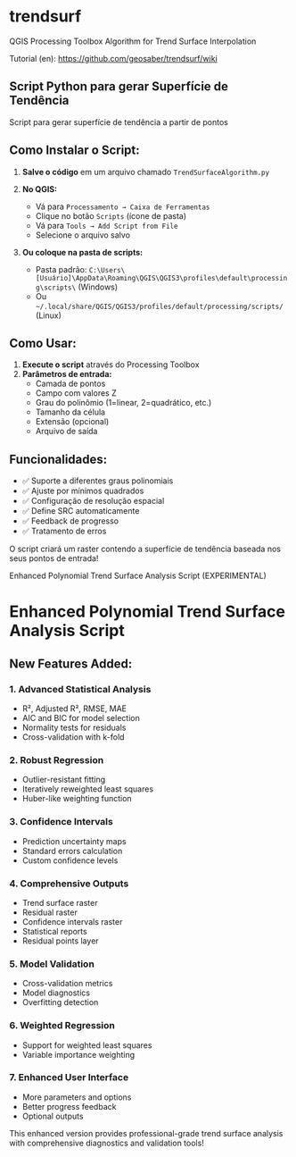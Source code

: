 # trendsurf
QGIS Processing Toolbox Algorithm for Trend Surface Interpolation

Tutorial (en): https://github.com/geosaber/trendsurf/wiki

## **Script Python para gerar Superfície de Tendência**

Script para gerar superfície de tendência a partir de pontos

## **Como Instalar o Script:**

1. **Salve o código** em um arquivo chamado `TrendSurfaceAlgorithm.py`

2. **No QGIS:**
   - Vá para `Processamento → Caixa de Ferramentas`
   - Clique no botão `Scripts` (ícone de pasta)
   - Vá para `Tools → Add Script from File`
   - Selecione o arquivo salvo

3. **Ou coloque na pasta de scripts:**
   - Pasta padrão: `C:\Users\[Usuário]\AppData\Roaming\QGIS\QGIS3\profiles\default\processing\scripts\` (Windows)
   - Ou `~/.local/share/QGIS/QGIS3/profiles/default/processing/scripts/` (Linux)

## **Como Usar:**

1. **Execute o script** através do Processing Toolbox
2. **Parâmetros de entrada:**
   - Camada de pontos
   - Campo com valores Z
   - Grau do polinômio (1=linear, 2=quadrático, etc.)
   - Tamanho da célula
   - Extensão (opcional)
   - Arquivo de saída

## **Funcionalidades:**

- ✅ Suporte a diferentes graus polinomiais
- ✅ Ajuste por mínimos quadrados
- ✅ Configuração de resolução espacial
- ✅ Define SRC automaticamente
- ✅ Feedback de progresso
- ✅ Tratamento de erros

O script criará um raster contendo a superfície de tendência baseada nos seus pontos de entrada!

Enhanced Polynomial Trend Surface Analysis Script (EXPERIMENTAL)
# **Enhanced Polynomial Trend Surface Analysis Script**

## **New Features Added:**

### **1. Advanced Statistical Analysis**
- R², Adjusted R², RMSE, MAE
- AIC and BIC for model selection
- Normality tests for residuals
- Cross-validation with k-fold

### **2. Robust Regression**
- Outlier-resistant fitting
- Iteratively reweighted least squares
- Huber-like weighting function

### **3. Confidence Intervals**
- Prediction uncertainty maps
- Standard errors calculation
- Custom confidence levels

### **4. Comprehensive Outputs**
- Trend surface raster
- Residual raster
- Confidence intervals raster
- Statistical reports
- Residual points layer

### **5. Model Validation**
- Cross-validation metrics
- Model diagnostics
- Overfitting detection

### **6. Weighted Regression**
- Support for weighted least squares
- Variable importance weighting

### **7. Enhanced User Interface**
- More parameters and options
- Better progress feedback
- Optional outputs

This enhanced version provides professional-grade trend surface analysis with comprehensive diagnostics and validation tools!
